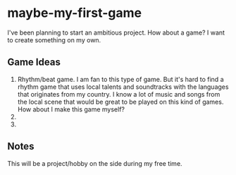 # maybe-my-first-game
I've been planning to start an ambitious project. How about a game? I want to create something on my own.


## Game Ideas
1. Rhythm/beat game. I am fan to this type of game. But it's hard to find a rhythm game that uses local talents and soundtracks with the languages that originates from my country. I know a lot of music and songs from the local scene that would be great to be played on this kind of games. How about I make this game myself?
2.
3.

## Notes
This will be a project/hobby on the side during my free time.
